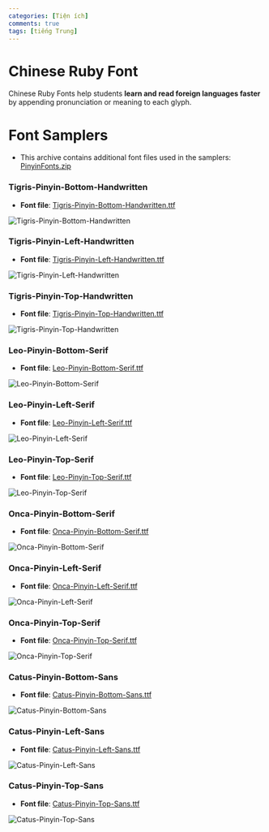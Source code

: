 ```yaml
---
categories: [Tiện ích]
comments: true
tags: [tiếng Trung]
---
```



# Chinese Ruby Font 

Chinese Ruby Fonts help students **learn and read foreign languages faster** by appending pronunciation or meaning to each glyph.

# Font Samplers

- This archive contains additional font files used in the samplers: [PinyinFonts.zip](https://github.com/catusf/ruby-font-creator/releases/download/v1.0/PinyinFonts.zip)


### Tigris-Pinyin-Bottom-Handwritten
- **Font file**: [Tigris-Pinyin-Bottom-Handwritten.ttf](img/Tigris-Pinyin-Bottom-Handwritten.ttf)

![Tigris-Pinyin-Bottom-Handwritten](img/Tigris-Pinyin-Bottom-Handwritten.png)

### Tigris-Pinyin-Left-Handwritten
- **Font file**: [Tigris-Pinyin-Left-Handwritten.ttf](img/Tigris-Pinyin-Left-Handwritten.ttf)

![Tigris-Pinyin-Left-Handwritten](img/Tigris-Pinyin-Left-Handwritten.png)

### Tigris-Pinyin-Top-Handwritten
- **Font file**: [Tigris-Pinyin-Top-Handwritten.ttf](img/Tigris-Pinyin-Top-Handwritten.ttf)

![Tigris-Pinyin-Top-Handwritten](img/Tigris-Pinyin-Top-Handwritten.png)

### Leo-Pinyin-Bottom-Serif
- **Font file**: [Leo-Pinyin-Bottom-Serif.ttf](img/Leo-Pinyin-Bottom-Serif.ttf)

![Leo-Pinyin-Bottom-Serif](img/Leo-Pinyin-Bottom-Serif.png)

### Leo-Pinyin-Left-Serif
- **Font file**: [Leo-Pinyin-Left-Serif.ttf](img/Leo-Pinyin-Left-Serif.ttf)

![Leo-Pinyin-Left-Serif](img/Leo-Pinyin-Left-Serif.png)

### Leo-Pinyin-Top-Serif
- **Font file**: [Leo-Pinyin-Top-Serif.ttf](img/Leo-Pinyin-Top-Serif.ttf)

![Leo-Pinyin-Top-Serif](img/Leo-Pinyin-Top-Serif.png)

### Onca-Pinyin-Bottom-Serif
- **Font file**: [Onca-Pinyin-Bottom-Serif.ttf](img/Onca-Pinyin-Bottom-Serif.ttf)

![Onca-Pinyin-Bottom-Serif](img/Onca-Pinyin-Bottom-Serif.png)

### Onca-Pinyin-Left-Serif
- **Font file**: [Onca-Pinyin-Left-Serif.ttf](img/Onca-Pinyin-Left-Serif.ttf)

![Onca-Pinyin-Left-Serif](img/Onca-Pinyin-Left-Serif.png)

### Onca-Pinyin-Top-Serif
- **Font file**: [Onca-Pinyin-Top-Serif.ttf](img/Onca-Pinyin-Top-Serif.ttf)

![Onca-Pinyin-Top-Serif](img/Onca-Pinyin-Top-Serif.png)

### Catus-Pinyin-Bottom-Sans
- **Font file**: [Catus-Pinyin-Bottom-Sans.ttf](img/Catus-Pinyin-Bottom-Sans.ttf)

![Catus-Pinyin-Bottom-Sans](img/Catus-Pinyin-Bottom-Sans.png)

### Catus-Pinyin-Left-Sans
- **Font file**: [Catus-Pinyin-Left-Sans.ttf](img/Catus-Pinyin-Left-Sans.ttf)

![Catus-Pinyin-Left-Sans](img/Catus-Pinyin-Left-Sans.png)

### Catus-Pinyin-Top-Sans
- **Font file**: [Catus-Pinyin-Top-Sans.ttf](img/Catus-Pinyin-Top-Sans.ttf)

![Catus-Pinyin-Top-Sans](img/Catus-Pinyin-Top-Sans.png)
